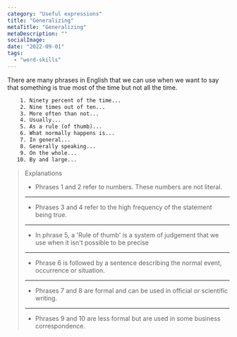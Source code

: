 ```yaml
---
category: "Useful expressions"
title: "Generalizing"
metaTitle: "Generalizing"
metaDescription: ""
socialImage:
date: "2022-09-01"
tags:
  - "word-skills"
---
```


There are many phrases in English that we can use when we want to say that something is true most of the time but not all the time.

```txt
    1. Ninety percent of the time...
    2. Nine times out of ten...
    3. More often than not...
    4. Usually...
    5. As a rule (of thumb)...
    6. What normally happens is...
    7. In general...
    8. Generally speaking...
    9. On the whole...
   10. By and large...
```

> Explanations
>
> - Phrases 1 and 2 refer to numbers. These numbers are not literal.
>
> ---
>
> - Phrases 3 and 4 refer to the high frequency of the statement being true.
>
> ---
>
> - In phrase 5, a 'Rule of thumb' is a system of judgement that we use when it isn't possible to be precise
>
> ---
>
> - Phrase 6 is followed by a sentence describing the normal event, occurrence or situation.
>
> ---
>
> - Phrases 7 and 8 are formal and can be used in official or scientific writing.
>
> ---
>
> - Phrases 9 and 10 are less formal but are used in some business correspondence.
